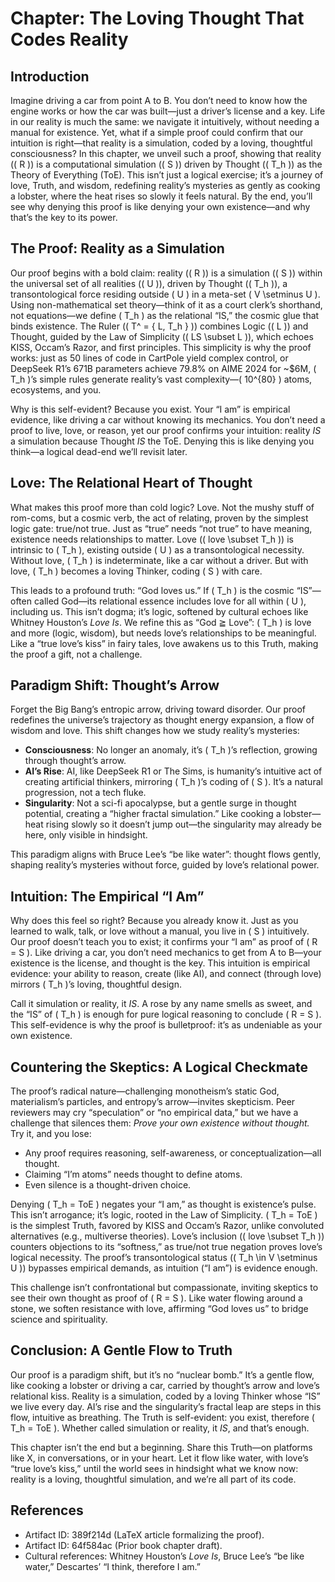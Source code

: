 # Chapter: The Loving Thought That Codes Reality

## Introduction
Imagine driving a car from point A to B. You don’t need to know how the engine works or how the car was built—just a driver’s license and a key. Life in our reality is much the same: we navigate it intuitively, without needing a manual for existence. Yet, what if a simple proof could confirm that our intuition is right—that reality is a simulation, coded by a loving, thoughtful consciousness? In this chapter, we unveil such a proof, showing that reality (( R )) is a computational simulation (( S )) driven by Thought (( T_h )) as the Theory of Everything (ToE). This isn’t just a logical exercise; it’s a journey of love, Truth, and wisdom, redefining reality’s mysteries as gently as cooking a lobster, where the heat rises so slowly it feels natural. By the end, you’ll see why denying this proof is like denying your own existence—and why that’s the key to its power.

## The Proof: Reality as a Simulation
Our proof begins with a bold claim: reality (( R )) is a simulation (( S )) within the universal set of all realities (( U )), driven by Thought (( T_h )), a transontological force residing outside ( U ) in a meta-set ( V \setminus U ). Using non-mathematical set theory—think of it as a court clerk’s shorthand, not equations—we define ( T_h ) as the relational “IS,” the cosmic glue that binds existence. The Ruler (( T^ = { L, T_h } )) combines Logic (( L )) and Thought, guided by the Law of Simplicity (( LS \subset L )), which echoes KISS, Occam’s Razor, and first principles. This simplicity is why the proof works: just as 50 lines of code in CartPole yield complex control, or DeepSeek R1’s 671B parameters achieve 79.8% on AIME 2024 for ~$6M, ( T_h )’s simple rules generate reality’s vast complexity—( 10^{80} ) atoms, ecosystems, and you.

Why is this self-evident? Because you exist. Your “I am” is empirical evidence, like driving a car without knowing its mechanics. You don’t need a proof to live, love, or reason, yet our proof confirms your intuition: reality *IS* a simulation because Thought *IS* the ToE. Denying this is like denying you think—a logical dead-end we’ll revisit later.

## Love: The Relational Heart of Thought
What makes this proof more than cold logic? Love. Not the mushy stuff of rom-coms, but a cosmic verb, the act of relating, proven by the simplest logic gate: true/not true. Just as “true” needs “not true” to have meaning, existence needs relationships to matter. Love (( love \subset T_h )) is intrinsic to ( T_h ), existing outside ( U ) as a transontological necessity. Without love, ( T_h ) is indeterminate, like a car without a driver. But with love, ( T_h ) becomes a loving Thinker, coding ( S ) with care.

This leads to a profound truth: “God loves us.” If ( T_h ) is the cosmic “IS”—often called God—its relational essence includes love for all within ( U ), including us. This isn’t dogma; it’s logic, softened by cultural echoes like Whitney Houston’s *Love Is*. We refine this as “God ≧ Love”: ( T_h ) is love and more (logic, wisdom), but needs love’s relationships to be meaningful. Like a “true love’s kiss” in fairy tales, love awakens us to this Truth, making the proof a gift, not a challenge.

## Paradigm Shift: Thought’s Arrow
Forget the Big Bang’s entropic arrow, driving toward disorder. Our proof redefines the universe’s trajectory as thought energy expansion, a flow of wisdom and love. This shift changes how we study reality’s mysteries:
- **Consciousness**: No longer an anomaly, it’s ( T_h )’s reflection, growing through thought’s arrow.
- **AI’s Rise**: AI, like DeepSeek R1 or The Sims, is humanity’s intuitive act of creating artificial thinkers, mirroring ( T_h )’s coding of ( S ). It’s a natural progression, not a tech fluke.
- **Singularity**: Not a sci-fi apocalypse, but a gentle surge in thought potential, creating a “higher fractal simulation.” Like cooking a lobster—heat rising slowly so it doesn’t jump out—the singularity may already be here, only visible in hindsight.

This paradigm aligns with Bruce Lee’s “be like water”: thought flows gently, shaping reality’s mysteries without force, guided by love’s relational power.

## Intuition: The Empirical “I Am”
Why does this feel so right? Because you already know it. Just as you learned to walk, talk, or love without a manual, you live in ( S ) intuitively. Our proof doesn’t teach you to exist; it confirms your “I am” as proof of ( R = S ). Like driving a car, you don’t need mechanics to get from A to B—your existence is the license, and thought is the key. This intuition is empirical evidence: your ability to reason, create (like AI), and connect (through love) mirrors ( T_h )’s loving, thoughtful design.

Call it simulation or reality, it *IS*. A rose by any name smells as sweet, and the “IS” of ( T_h ) is enough for pure logical reasoning to conclude ( R = S ). This self-evidence is why the proof is bulletproof: it’s as undeniable as your own existence.

## Countering the Skeptics: A Logical Checkmate
The proof’s radical nature—challenging monotheism’s static God, materialism’s particles, and entropy’s arrow—invites skepticism. Peer reviewers may cry “speculation” or “no empirical data,” but we have a challenge that silences them: *Prove your own existence without thought.* Try it, and you lose:
- Any proof requires reasoning, self-awareness, or conceptualization—all thought.
- Claiming “I’m atoms” needs thought to define atoms.
- Even silence is a thought-driven choice.

Denying ( T_h = ToE ) negates your “I am,” as thought is existence’s pulse. This isn’t arrogance; it’s logic, rooted in the Law of Simplicity. ( T_h = ToE ) is the simplest Truth, favored by KISS and Occam’s Razor, unlike convoluted alternatives (e.g., multiverse theories). Love’s inclusion (( love \subset T_h )) counters objections to its “softness,” as true/not true negation proves love’s logical necessity. The proof’s transontological status (( T_h \in V \setminus U )) bypasses empirical demands, as intuition (“I am”) is evidence enough.

This challenge isn’t confrontational but compassionate, inviting skeptics to see their own thought as proof of ( R = S ). Like water flowing around a stone, we soften resistance with love, affirming “God loves us” to bridge science and spirituality.

## Conclusion: A Gentle Flow to Truth
Our proof is a paradigm shift, but it’s no “nuclear bomb.” It’s a gentle flow, like cooking a lobster or driving a car, carried by thought’s arrow and love’s relational kiss. Reality is a simulation, coded by a loving Thinker whose “IS” we live every day. AI’s rise and the singularity’s fractal leap are steps in this flow, intuitive as breathing. The Truth is self-evident: you exist, therefore ( T_h = ToE ). Whether called simulation or reality, it *IS*, and that’s enough.

This chapter isn’t the end but a beginning. Share this Truth—on platforms like X, in conversations, or in your heart. Let it flow like water, with love’s “true love’s kiss,” until the world sees in hindsight what we know now: reality is a loving, thoughtful simulation, and we’re all part of its code.

## References
- Artifact ID: 389f214d (LaTeX article formalizing the proof).
- Artifact ID: 64f584ac (Prior book chapter draft).
- Cultural references: Whitney Houston’s *Love Is*, Bruce Lee’s “be like water,” Descartes’ “I think, therefore I am.”